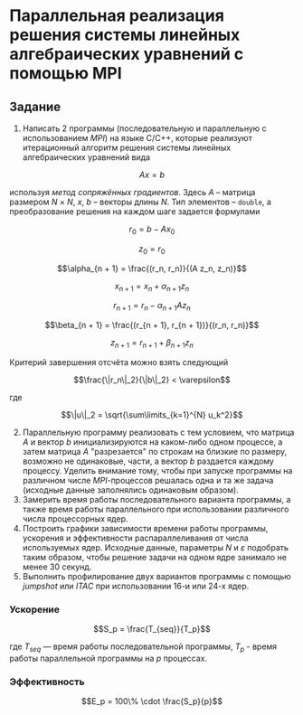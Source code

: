 # Параллельная реализация решения системы линейных алгебраических уравнений с помощью MPI

## Задание

1. Написать 2 программы (последовательную и параллельную с использованием *MPI*) на языке C/C++, которые реализуют итерационный алгоритм решения системы линейных алгебраических уравнений вида

```math
Ax = b
```

используя *метод сопряжённых градиентов*. Здесь $A$ – матрица размером $N$ × $N$, $x$, $b$ – векторы длины $N$. Тип элементов – `double`, а преобразование решения на каждом шаге задается формулами

```math
r_0 = b - A x_0
```

```math
z_0 = r_0
```

```math
\alpha_{n + 1} = \frac{(r_n, r_n)}{(A z_n, z_n)}
```

```math
x_{n + 1} = x_n + \alpha_{n + 1} z_n
```

```math
r_{n + 1} = r_n - \alpha_{n + 1} A z_n
```

```math
\beta_{n + 1} = \frac{(r_{n + 1}, r_{n + 1})}{(r_n, r_n)}
```

```math
z_{n + 1} = r_{n + 1} + \beta_{n + 1} z_n
```

Критерий завершения отсчёта можно взять следующий

```math
\frac{\|r_n\|_2}{\|b\|_2} < \varepsilon
```

где

```math
\|u\|_2 = \sqrt{\sum\limits_{k=1}^{N} u_k^2}
```

2. Параллельную программу реализовать с тем условием, что матрица $A$ и вектор $b$ инициализируются на каком-либо одном процессе, а затем матрица $A$ "разрезается" по строкам на близкие по размеру, возможно не одинаковые, части, а вектор $b$ раздается каждому процессу. Уделить внимание тому, чтобы при запуске программы на различном числе *MPI*-процессов решалась одна и та же задача (исходные данные заполнялись одинаковым образом).
3. Замерить время работы последовательного варианта программы, а также время работы параллельного при использовании различного числа процессорных ядер.
4. Построить графики зависимости времени работы программы, ускорения и эффективности распараллеливания от числа используемых ядер. Исходные данные, параметры $N$ и $ε$ подобрать таким образом, чтобы решение задачи на одном ядре занимало не менее 30 секунд.
5. Выполнить профилирование двух вариантов программы с помощью *jumpshot* или *ITAC* при использовании 16-и или 24-х ядер.

### Ускорение

```math
S_p = \frac{T_{seq}}{T_p}
```

где $T_{seq}$ — время работы последовательной программы, $T_p$ - время работы параллельной программы на $p$ процессах.

### Эффективность

```math
E_p = 100\% \cdot \frac{S_p}{p}
```

